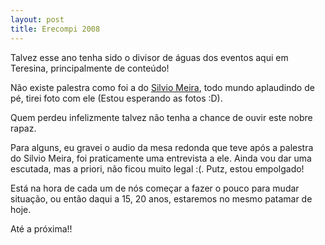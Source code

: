 ```yaml
---
layout: post
title: Erecompi 2008
---
```


Talvez esse ano tenha sido o divisor de águas dos eventos aqui em Teresina, principalmente de conteúdo!

Não existe palestra como foi a do [Silvio Meira](http://silviomeira.blog.terra.com.br/), todo mundo aplaudindo de pé, tirei foto com ele (Estou esperando as fotos :D).

Quem perdeu infelizmente talvez não tenha a chance de ouvir este nobre rapaz.

Para alguns, eu gravei o audio da mesa redonda que teve após a palestra do Silvio Meira, foi praticamente uma entrevista a ele. Ainda vou dar uma escutada, mas a priori, não ficou muito legal :(. Putz, estou empolgado!

Está na hora de cada um de nós começar a fazer o pouco para mudar situação, ou então daqui a 15, 20 anos, estaremos no mesmo patamar de hoje.

Até a próxima!!
